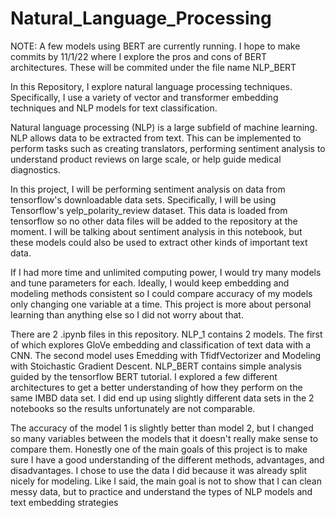 # Natural_Language_Processing

NOTE: A few models using BERT are currently running. I hope to make commits by 11/1/22 where I explore the pros and cons of BERT architectures. These will be commited under the file name NLP_BERT

In this Repository, I explore natural language processing techniques. Specifically, I use a variety of vector and transformer embedding techniques and NLP models for text classification.

Natural language processing (NLP) is a large subfield of machine learning. NLP allows data to be extracted from text. This can be implemented to perform tasks such as creating translators, performing sentiment analysis to understand product reviews on large scale, or help guide medical diagnostics.

In this project, I will be performing sentiment analysis on data from tensorflow's downloadable data sets. Specifically, I will be using Tensorflow's yelp_polarity_review dataset. This data is loaded from tensorflow so no other data files will be added to the repository at the moment. I will be talking about sentiment analysis in this notebook, but these models could also be used to extract other kinds of important text data.

If I had more time and unlimited computing power, I would try many models and tune parameters for each. Ideally, I would keep embedding and modeling methods consistent so I could compare accuracy of my models only changing one variable at a time. This project is more about personal learning than anything else so I did not worry about that.

There are 2 .ipynb files in this repository. NLP_1 contains 2 models. The first of which explores GloVe embedding and classification of text data with a CNN. The second model uses Emedding with TfidfVectorizer and Modeling with Stoichastic Gradient Descent. NLP_BERT contains simple analysis guided by the tensorflow BERT tutorial. I explored a few different architectures to get a better understanding of how they perform on the same IMBD data set. I did end up using slightly different data sets in the 2 notebooks so the results unfortunately are not comparable.

The accuracy of the model 1 is slightly better than model 2, but I changed so many variables between the models that it doesn't really make sense to compare them. Honestly one of the main goals of this project is to make sure I have a good understanding of the different methods, advantages, and disadvantages. I chose to use the data I did because it was already split nicely for modeling. Like I said, the main goal is not to show that I can clean messy data, but to practice and understand the types of NLP models and text embedding strategies
